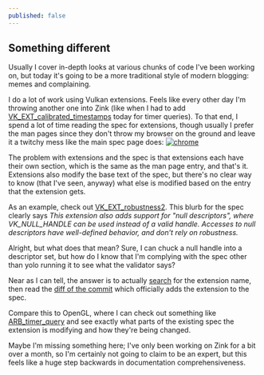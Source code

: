 ```yaml
---
published: false
---
```

## Something different

Usually I cover in-depth looks at various chunks of code I've been working on, but today it's going to be a more traditional style of modern blogging: memes and complaining.

I do a lot of work using Vulkan extensions. Feels like every other day I'm throwing another one into Zink (like when I had to add [VK_EXT_calibrated_timestamps](https://www.khronos.org/registry/vulkan/specs/1.2-extensions/man/html/VK_EXT_calibrated_timestamps.html) today for timer queries). To that end, I spend a lot of time reading the spec for extensions, though usually I prefer the man pages since they don't throw my browser on the ground and leave it a twitchy mess like the main spec page does:
[![chrome](https://pics.me.me/my-8gb-of-ram-taskmanager-rg-chumanity-gone26-one-chrome-tab-38468921.png)](https://pics.me.me/)

The problem with extensions and the spec is that extensions each have their own section, which is the same as the man page entry, and that's it. Extensions also modify the base text of the spec, but there's no clear way to know (that I've seen, anyway) what else is modified based on the entry that the extension gets.

As an example, check out [VK_EXT_robustness2](https://www.khronos.org/registry/vulkan/specs/1.2-extensions/man/html/VK_EXT_robustness2.html). This blurb for the spec clearly says *This extension also adds support for "null descriptors", where VK_NULL_HANDLE can be used instead of a valid handle. Accesses to null descriptors have well-defined behavior, and don’t rely on robustness.*

Alright, but what does that mean? Sure, I can chuck a null handle into a descriptor set, but how do I know that I'm complying with the spec other than yolo running it to see what the validator says?

Near as I can tell, the answer is to actually [search](https://lmgtfy.com/?q=VK_EXT_robustness2) for the extension name, then read the [diff of the commit](https://github.com/KhronosGroup/Vulkan-Docs/commit/5789d98a3fb3e02beb2f92aab5dd4b87d648cfc2) which officially adds the extension to the spec.

Compare this to OpenGL, where I can check out something like [ARB_timer_query](https://www.khronos.org/registry/OpenGL/extensions/ARB/ARB_timer_query.txt) and see exactly what parts of the existing spec the extension is modifying and how they're being changed.

Maybe I'm missing something here; I've only been working on Zink for a bit over a month, so I'm certainly not going to claim to be an expert, but this feels like a huge step backwards in documentation comprehensiveness.